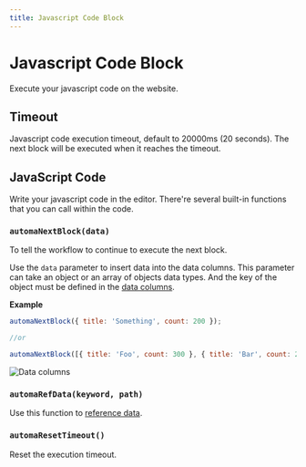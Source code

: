 ```yaml
---
title: Javascript Code Block
---
```


# Javascript Code Block
Execute your javascript code on the website.

## Timeout
Javascript code execution timeout, default to 20000ms (20 seconds). The next block will be executed when it reaches the timeout.

## JavaScript Code
Write your javascript code in the editor. There're several built-in functions that you can call within the code.

### `automaNextBlock(data)`
To tell the workflow to continue to execute the next block.

Use the `data` parameter to insert data into the data columns. This parameter can take an object or an array of objects data types. And the key of the object must be defined in the [data columns](/api-reference/data-columns.md).

**Example**
```js
automaNextBlock({ title: 'Something', count: 200 });

//or

automaNextBlock([{ title: 'Foo', count: 300 }, { title: 'Bar', count: 200 }])
```
![Data columns](https://res.cloudinary.com/chat-story/image/upload/v1642474574/automa/chrome_7ehs03LPjU_i0ivn2.png)

### `automaRefData(keyword, path)`
Use this function to [reference data](/api-reference/reference-data.md).

### `automaResetTimeout()`
Reset the execution timeout.